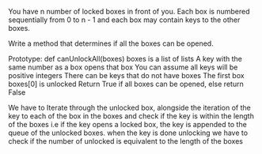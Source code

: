 
You have n number of locked boxes in front of you. Each box is numbered sequentially 
from 0 to n - 1 and each box may contain keys to the other boxes.

Write a method that determines if all the boxes can be opened.

Prototype: def canUnlockAll(boxes)
boxes is a list of lists
A key with the same number as a box opens that box
You can assume all keys will be positive integers
There can be keys that do not have boxes
The first box boxes[0] is unlocked
Return True if all boxes can be opened, else return False


We have to Iterate through the unlocked box, alongside 
the iteration of the key to each of the box in the boxes and check if 
the key is within the length of the boxes i.e if the key opens a locked box, 
the key is appended to the queue of the unlocked boxes.
when the key is done unlocking we have to check 
if the number of unlocked is equivalent to the length of the boxes
